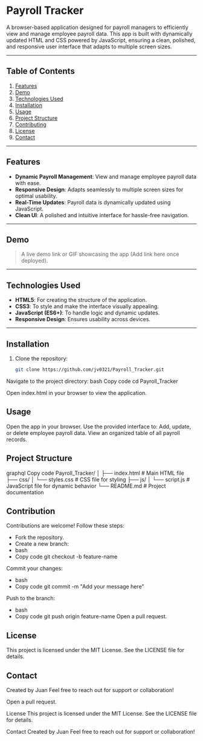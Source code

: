 # Payroll Tracker

A browser-based application designed for payroll managers to efficiently view and manage employee payroll data. This app is built with dynamically updated HTML and CSS powered by JavaScript, ensuring a clean, polished, and responsive user interface that adapts to multiple screen sizes.

---

## Table of Contents

1. [Features](#features)
2. [Demo](#demo)
3. [Technologies Used](#technologies-used)
4. [Installation](#installation)
5. [Usage](#usage)
6. [Project Structure](#project-structure)
7. [Contributing](#contributing)
8. [License](#license)
9. [Contact](#contact)

---

## Features

- **Dynamic Payroll Management**: View and manage employee payroll data with ease.
- **Responsive Design**: Adapts seamlessly to multiple screen sizes for optimal usability.
- **Real-Time Updates**: Payroll data is dynamically updated using JavaScript.
- **Clean UI**: A polished and intuitive interface for hassle-free navigation.

---

## Demo

> A live demo link or GIF showcasing the app (Add link here once deployed).

---

## Technologies Used

- **HTML5**: For creating the structure of the application.
- **CSS3**: To style and make the interface visually appealing.
- **JavaScript (ES6+)**: To handle logic and dynamic updates.
- **Responsive Design**: Ensures usability across devices.

---

## Installation

1. Clone the repository:
   ```bash
   git clone https://github.com/jv0321/Payroll_Tracker.git

Navigate to the project directory:
bash
Copy code
cd Payroll_Tracker


Open index.html in your browser to view the application.

## Usage
Open the app in your browser.
Use the provided interface to:
Add, update, or delete employee payroll data.
View an organized table of all payroll records.

## Project Structure
graphql
Copy code
Payroll_Tracker/
│
├── index.html       # Main HTML file
├── css/
│   └── styles.css   # CSS file for styling
├── js/
│   └── script.js    # JavaScript file for dynamic behavior
└── README.md        # Project documentation


## Contribution
Contributions are welcome! Follow these steps:
- Fork the repository.
- Create a new branch:
- bash
- Copy code
git checkout -b feature-name


Commit your changes:
- bash
- Copy code
git commit -m "Add your message here"


Push to the branch:
- bash
- Copy code
git push origin feature-name
Open a pull request.

## License
This project is licensed under the MIT License. See the LICENSE file for details.

## Contact
Created by Juan
Feel free to reach out for support or collaboration!

Open a pull request.

License
This project is licensed under the MIT License. See the LICENSE file for details.

Contact
Created by Juan
Feel free to reach out for support or collaboration!
